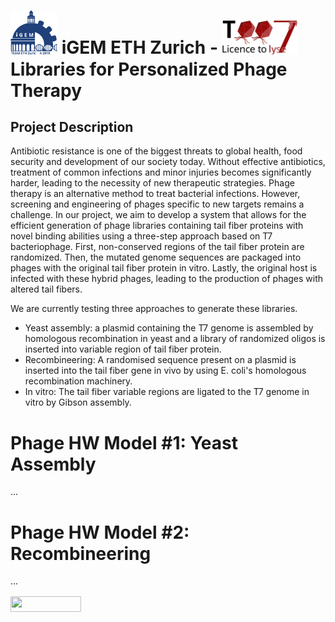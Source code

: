 # <img src="igem-ethz-logo.svg" alt="iGEM ETHZ Logo" width="75"/> iGEM ETH Zurich - <img src="igem19-ethz-logo.svg" alt="iGEM 19 ETHZ Logo" width="120"/> Libraries for Personalized Phage Therapy

## Project Description
Antibiotic resistance is one of the biggest threats to global health, food security and development of our society today. Without effective antibiotics, treatment of common infections and minor injuries becomes significantly harder, leading to the necessity of new therapeutic strategies. Phage therapy is an alternative method to treat bacterial infections. However, screening and engineering of phages specific to new targets remains a challenge. In our project, we aim to develop a system that allows for the efficient generation of phage libraries containing tail fiber proteins with novel binding abilities using a three-step approach based on T7 bacteriophage. First, non-conserved regions of the tail fiber protein are randomized. Then, the mutated genome sequences are packaged into phages with the original tail fiber protein in vitro. Lastly, the original host is infected with these hybrid phages, leading to the production of phages with altered tail fibers.

We are currently testing three approaches to generate these libraries.
* Yeast assembly: a plasmid containing the T7 genome is assembled by homologous recombination in yeast and a library of randomized oligos is inserted into variable region of tail fiber protein.
* Recombineering: A randomised sequence present on a plasmid is inserted into the tail fiber gene in vivo by using E. coli's homologous recombination machinery.
* In vitro: The tail fiber variable regions are ligated to the T7 genome in vitro by Gibson assembly. 

# Phage HW Model #1: Yeast Assembly
...
# Phage HW Model #2: Recombineering
...

<img src="/tex/402c100c428aabb53bf5ce918d4f6caf.svg?invert_in_darkmode&sanitize=true" align=middle width=112.55497934999998pt height=24.65753399999998pt/>
